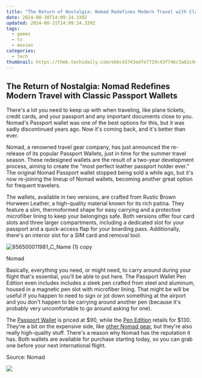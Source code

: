 ```yaml
---
title: "The Return of Nostalgia: Nomad Redefines Modern Travel with Classic Passport Wallets"
date: 2024-08-30T14:09:24.339Z
updated: 2024-08-31T14:09:24.339Z
tags:
  - games
  - tv
  - movies
categories:
  - tech
thumbnail: https://thmb.techidaily.com/eb6c43743edfe7719c43f746c3a62c94afe56182a98c24ab59e2903c5366daaa.jpg
---
```


## The Return of Nostalgia: Nomad Redefines Modern Travel with Classic Passport Wallets

There's a lot you need to keep up with when traveling, like plane tickets, credit cards, and your passport and any important documents close to you. Nomad's Passport wallet was one of the best options for this, but it was sadly discontinued years ago. Now it's coming back, and it's better than ever.

 Nomad, a renowned travel gear company, has just announced the re-release of its popular Passport Wallets, just in time for the summer travel season. These redesigned wallets are the result of a two-year development process, aiming to create the "most perfect leather passport holder ever." The original Nomad Passport wallet stopped being sold a while ago, but it's now re-joining the lineup of Nomad wallets, becoming another great option for frequent travelers.

 The wallets, available in two versions, are crafted from Rustic Brown Horween Leather, a high-quality material known for its rich patina. They feature a slim, thermoformed shape for easy carrying and a protective microfiber lining to keep your belongings safe. Both versions offer four card slots and three larger compartments, including a dedicated slot for your passport and a quick-access flap for your boarding pass. Additionally, there's an interior slot for a SIM card and removal tool.

![856500011981_C_Name (1) copy](https://static1.howtogeekimages.com/wordpress/wp-content/uploads/2024/06/856500011981_c_name-1-copy.jpg) 

Nomad 

 Basically, everything you need, or might need, to carry around during your flight that's essential, you'll be able to put here. The Passport Wallet Pen Edition even includes includes a sleek pen crafted from steel and aluminum, housed in a magnetic pen slot with microfiber lining. That might be will be useful if you happen to need to sign or jot down something at the airport and you don't happen to be carrying around another pen (because it's probably very uncomfortable to go around asking for one).

 The [Passport Wallet](https://shop-links.co/link/?exclusive=1&publisher_slug=itechdaily19598&url=https%3A%2F%2Fwww.anrdoezrs.net%2Flinks%2F3607085%2Ftype%2Fdlg%2Fsid%2FUUhtgUeUpU2003581%2Fhttps%3A%2F%2Fnomadgoods.com%2Fproducts%2Fpassport-wallet) is priced at $90, while the [Pen Edition](https://shop-links.co/link/?exclusive=1&publisher_slug=itechdaily19598&url=https%3A%2F%2Fwww.anrdoezrs.net%2Flinks%2F3607085%2Ftype%2Fdlg%2Fsid%2FUUhtgUeUpU2003581%2Fhttps%3A%2F%2Fnomadgoods.com%2Fproducts%2Fpassport-wallet-pen-edition) retails for $130\. They're a bit on the expensive side, like [other Nomad gear](https://youtube-videos.techidaily.com/2024-approved-captivate-crowds-mastering-hashtag-use-in-high-traffic-short-videos/), but they're also really high-quality stuff. There's a reason why Nomad has the reputation it has. Both wallets are available for purchase starting today, so you can grab one before your next international flight.

 Source: Nomad

<ins class="adsbygoogle"
     style="display:block"
     data-ad-format="autorelaxed"
     data-ad-client="ca-pub-7571918770474297"
     data-ad-slot="1223367746"></ins>



<ins class="adsbygoogle"
     style="display:block"
     data-ad-client="ca-pub-7571918770474297"
     data-ad-slot="8358498916"
     data-ad-format="auto"
     data-full-width-responsive="true"></ins>



<!-- affiliate ads begin -->
<a href="https://secure.2checkout.com/order/checkout.php?PRODS=4621764&QTY=1&AFFILIATE=108875&CART=1"><img src="https://www.x-mirage.com/x-mirage/img/page-home.jpg" border="0"></a>
<!-- affiliate ads end -->